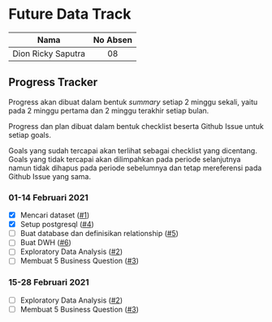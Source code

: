 # Future Data Track
| Nama |  No Absen|
| ------ | :----: |
| Dion Ricky Saputra | 08 |

## Progress Tracker
Progress akan dibuat dalam bentuk *summary* setiap 2 minggu sekali, yaitu pada 2 minggu pertama dan 2 minggu terakhir setiap bulan.

Progress dan plan dibuat dalam bentuk checklist beserta Github Issue untuk setiap goals.

Goals yang sudah tercapai akan terlihat sebagai checklist yang dicentang. Goals yang tidak tercapai akan dilimpahkan pada periode selanjutnya namun tidak dihapus pada periode sebelumnya dan tetap mereferensi pada Github Issue yang sama.

### 01-14 Februari 2021
- [x] Mencari dataset ([#1](https://github.com/dion-ricky/future-data/issues/1))
- [x] Setup postgresql ([#4](https://github.com/dion-ricky/future-data/issues/4))
- [ ] Buat database dan definisikan relationship ([#5](https://github.com/dion-ricky/future-data/issues/5))
- [ ] Buat DWH ([#6](https://github.com/dion-ricky/future-data/issues/6))
- [ ] Exploratory Data Analysis ([#2](https://github.com/dion-ricky/future-data/issues/2))
- [ ] Membuat 5 Business Question ([#3](https://github.com/dion-ricky/future-data/issues/3))

### 15-28 Februari 2021
- [ ] Exploratory Data Analysis ([#2](https://github.com/dion-ricky/future-data/issues/2))
- [ ] Membuat 5 Business Question ([#3](https://github.com/dion-ricky/future-data/issues/3))
